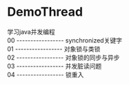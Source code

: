 # DemoThread
学习java并发编程  
      00 -----------------  synchronized关键字  
      01 -----------------  对象锁与类锁  
      02 -----------------  对象锁的同步与异步  
      03 -----------------  并发脏读问题  
      04 -----------------  锁重入  
      
      
      
